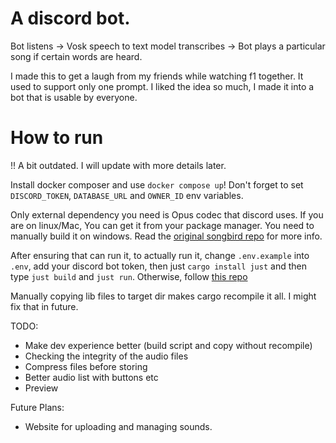 # A discord bot.
Bot listens -> Vosk speech to text model transcribes -> Bot plays a particular song if certain words are heard. 

I made this to get a laugh from my friends while watching f1 together. It used to support only one prompt. I liked the idea so much, I made it into a bot that is usable by everyone.

# How to run

!! A bit outdated. I will update with more details later.

Install docker composer and use `docker compose up`! Don't forget to set `DISCORD_TOKEN`, `DATABASE_URL` and `OWNER_ID` env variables.

Only external dependency you need is Opus codec that discord uses. If you are on linux/Mac, You can get it from your package manager. You need to manually build it on windows. Read the [original songbird repo](https://github.com/serenity-rs/songbird?tab=readme-ov-file#dependencies]) for more info.

After ensuring that can run it, to actually run it, change `.env.example` into `.env`, add your discord bot token, then just `cargo install just` and then type `just build` and `just run`. Otherwise, follow [this repo](https://github.com/Bear-03/vosk-rs?tab=readme-ov-file#compilation) 

Manually copying lib files to target dir makes cargo recompile it all. I might fix that in future. 

TODO:
- Make dev experience better (build script and copy without recompile)
- Checking the integrity of the audio files
- Compress files before storing
- Better audio list with buttons etc
- Preview

Future Plans:
- Website for uploading and managing sounds.
